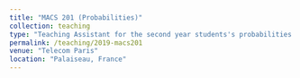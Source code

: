 ```yaml
---
title: "MACS 201 (Probabilities)"
collection: teaching
type: "Teaching Assistant for the second year students's probabilities course"
permalink: /teaching/2019-macs201
venue: "Telecom Paris"
location: "Palaiseau, France"
---
```


